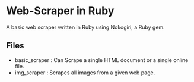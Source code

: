 # Web-Scraper in Ruby

A basic web scraper written in Ruby using Nokogiri, a Ruby gem.


## Files

- basic_scraper : Can Scrape a single HTML document or a single online file.
- img_scraper   : Scrapes all images from a given web page.
